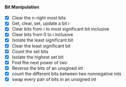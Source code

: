 #### Bit Manipulation ####
- [x] Clear the n-right most bits
- [x] Get, clear, set, update a bit i
- [x] Clear bits from i to most significant bit inclusive
- [x] Clear bits from 0 to i inclusive
- [x] Isolate the least significant bit
- [x] Clear the least significant bit
- [x] Count the set bits
- [x] Isolate the highest set bit
- [x] Find fhe next power of two
- [x] Reverse the bits of an unsgined int
- [x] count the different bits between two nonnegative ints
- [x] swap every pair of bits in an unsigned int
